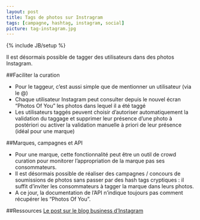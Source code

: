 ```yaml
---
layout: post
title: Tags de photos sur Instragram
tags: [campagne, hashtag, instagram, social]
picture: tag-instagram.jpg
---
```

{% include JB/setup %}

Il est désormais possible de tagger des utilisateurs dans des photos Instagram.

##Faciliter la curation

- Pour le taggeur, c’est aussi simple que de mentionner un utilisateur (via le @)
- Chaque utilisateur Instagram peut consulter depuis le nouvel écran “Photos Of You” les photos dans lequel il a été taggé
- Les utilisateurs taggés peuvent choisir d’autoriser automatiquement la validation du taggage et supprimer leur présence d’une photo à postériori ou activer la validation manuelle à priori de leur présence (idéal pour une marque)

##Marques, campagnes et API

- Pour une marque, cette fonctionnalité peut être un outil de crowd curation pour monitorer l’appropriation de la marque pas ses consommateurs.
- Il est désormais possible de réaliser des campagnes / concours de soumissions de photos sans passer par des hash tags cryptiques : il suffit d’inviter les consommateurs à tagger la marque dans leurs photos.
- A ce jour, la documentation de l’API n’indique toujours pas comment récupérer les “Photos Of You”.

##Ressources
[Le post sur le blog business d’Instagram](http://instagram-business.tumblr.com/post/49445036930/introducing-photos-of-you-today-were-excited)